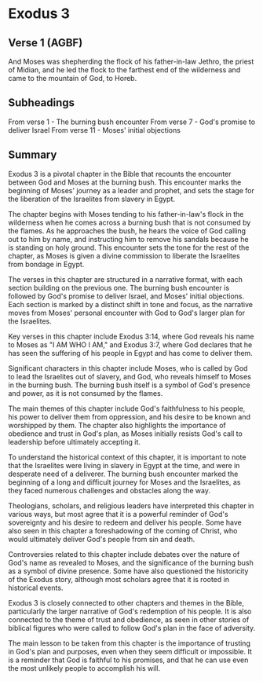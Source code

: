 # Exodus 3

## Verse 1 (AGBF)

And Moses was shepherding the flock of his father-in-law Jethro, the priest of Midian, and he led the flock to the farthest end of the wilderness and came to the mountain of God, to Horeb.

## Subheadings

From verse 1 - The burning bush encounter
From verse 7 - God's promise to deliver Israel
From verse 11 - Moses' initial objections

## Summary

Exodus 3 is a pivotal chapter in the Bible that recounts the encounter between God and Moses at the burning bush. This encounter marks the beginning of Moses' journey as a leader and prophet, and sets the stage for the liberation of the Israelites from slavery in Egypt.

The chapter begins with Moses tending to his father-in-law's flock in the wilderness when he comes across a burning bush that is not consumed by the flames. As he approaches the bush, he hears the voice of God calling out to him by name, and instructing him to remove his sandals because he is standing on holy ground. This encounter sets the tone for the rest of the chapter, as Moses is given a divine commission to liberate the Israelites from bondage in Egypt.

The verses in this chapter are structured in a narrative format, with each section building on the previous one. The burning bush encounter is followed by God's promise to deliver Israel, and Moses' initial objections. Each section is marked by a distinct shift in tone and focus, as the narrative moves from Moses' personal encounter with God to God's larger plan for the Israelites.

Key verses in this chapter include Exodus 3:14, where God reveals his name to Moses as "I AM WHO I AM," and Exodus 3:7, where God declares that he has seen the suffering of his people in Egypt and has come to deliver them.

Significant characters in this chapter include Moses, who is called by God to lead the Israelites out of slavery, and God, who reveals himself to Moses in the burning bush. The burning bush itself is a symbol of God's presence and power, as it is not consumed by the flames.

The main themes of this chapter include God's faithfulness to his people, his power to deliver them from oppression, and his desire to be known and worshipped by them. The chapter also highlights the importance of obedience and trust in God's plan, as Moses initially resists God's call to leadership before ultimately accepting it.

To understand the historical context of this chapter, it is important to note that the Israelites were living in slavery in Egypt at the time, and were in desperate need of a deliverer. The burning bush encounter marked the beginning of a long and difficult journey for Moses and the Israelites, as they faced numerous challenges and obstacles along the way.

Theologians, scholars, and religious leaders have interpreted this chapter in various ways, but most agree that it is a powerful reminder of God's sovereignty and his desire to redeem and deliver his people. Some have also seen in this chapter a foreshadowing of the coming of Christ, who would ultimately deliver God's people from sin and death.

Controversies related to this chapter include debates over the nature of God's name as revealed to Moses, and the significance of the burning bush as a symbol of divine presence. Some have also questioned the historicity of the Exodus story, although most scholars agree that it is rooted in historical events.

Exodus 3 is closely connected to other chapters and themes in the Bible, particularly the larger narrative of God's redemption of his people. It is also connected to the theme of trust and obedience, as seen in other stories of biblical figures who were called to follow God's plan in the face of adversity.

The main lesson to be taken from this chapter is the importance of trusting in God's plan and purposes, even when they seem difficult or impossible. It is a reminder that God is faithful to his promises, and that he can use even the most unlikely people to accomplish his will.